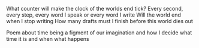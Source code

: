 What counter will make the clock of the worlds end tick?
Every second, every step, every word I speak or every word I write
Will the world end when I stop writing
How many drafts must I finish before this world dies out


Poem about time being a figment of our imagination and how I decide what time it is and when what happens
